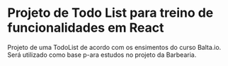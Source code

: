 # Projeto de Todo List para treino de funcionalidades em React 


Projeto de uma TodoList de acordo com os ensimentos do curso Balta.io.
Será utilizado como base p-ara estudos no projeto da Barbearia. 


